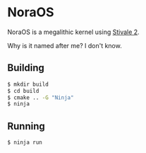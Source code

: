 # NoraOS
NoraOS is a megalithic kernel using [Stivale 2](https://github.com/stivale/stivale).

Why is it named after me? I don't know.

## Building
```sh
$ mkdir build
$ cd build
$ cmake .. -G "Ninja"
$ ninja
```

## Running
```sh
$ ninja run
```
